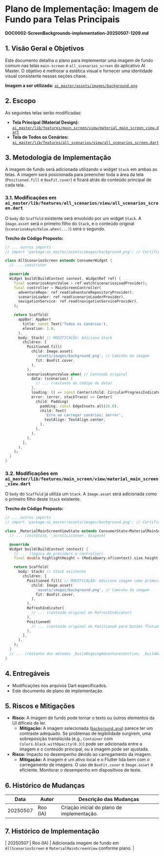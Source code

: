 # Plano de Implementação: Imagem de Fundo para Telas Principais

**DOC0002-ScreenBackgrounds-implementation-20250507-1209.md**

## 1. Visão Geral e Objetivos

Este documento detalha o plano para implementar uma imagem de fundo comum nas telas `main-screen` e `all_scenarios_screen` do aplicativo AI Master. O objetivo é melhorar a estética visual e fornecer uma identidade visual consistente nessas seções chave.

**Imagem a ser utilizada:** [`ai_master/assets/images/background.png`](ai_master/assets/images/background.png)

## 2. Escopo

As seguintes telas serão modificadas:

*   **Tela Principal (Material Design):** [`ai_master/lib/features/main_screen/view/material_main_screen_view.dart`](ai_master/lib/features/main_screen/view/material_main_screen_view.dart)
*   **Tela de Todos os Cenários:** [`ai_master/lib/features/all_scenarios/view/all_scenarios_screen.dart`](ai_master/lib/features/all_scenarios/view/all_scenarios_screen.dart)

## 3. Metodologia de Implementação

A imagem de fundo será adicionada utilizando o widget `Stack` em ambas as telas. A imagem será posicionada para preencher toda a área da tela (`Positioned.fill` e `BoxFit.cover`) e ficará atrás do conteúdo principal de cada tela.

### 3.1. Modificações em `ai_master/lib/features/all_scenarios/view/all_scenarios_screen.dart`

O `body` do `Scaffold` existente será envolvido por um widget `Stack`. A `Image.asset` será o primeiro filho do `Stack`, e o conteúdo original (`scenariosAsyncValue.when(...)`) será o segundo.

**Trecho de Código Proposto:**

```dart
// ... outros imports
// import 'package:ai_master/assets/images/background.png'; // Certifique-se que o caminho está correto ou use o caminho relativo no Image.asset

class AllScenariosScreen extends ConsumerWidget {
  // ... construtor

  @override
  Widget build(BuildContext context, WidgetRef ref) {
    final scenariosAsyncValue = ref.watch(scenariosLoadProvider);
    final controller = MainScreenController(
      adventureRepo: ref.read(adventureRepositoryProvider),
      scenarioLoader: ref.read(scenarioLoaderProvider),
      navigationService: ref.read(navigationServiceProvider),
    );

    return Scaffold(
      appBar: AppBar(
        title: const Text('Todos os Cenários'),
        elevation: 1.0,
      ),
      body: Stack( // MODIFICAÇÃO: Adiciona Stack
        children: [
          Positioned.fill(
            child: Image.asset(
              'assets/images/background.png', // Caminho da imagem
              fit: BoxFit.cover,
            ),
          ),
          scenariosAsyncValue.when( // Conteúdo original
            data: (scenarios) {
              // ... (restante do código do data)
            },
            loading: () => const Center(child: CircularProgressIndicator()),
            error: (error, stackTrace) => Center(
              child: Padding(
                padding: const EdgeInsets.all(16.0),
                child: Text(
                  'Erro ao carregar cenários: $error',
                  textAlign: TextAlign.center,
                ),
              ),
            ),
          ),
        ],
      ),
    );
  }
}
```

### 3.2. Modificações em `ai_master/lib/features/main_screen/view/material_main_screen_view.dart`

O `body` do `Scaffold` já utiliza um `Stack`. A `Image.asset` será adicionada como o primeiro filho deste `Stack` existente.

**Trecho de Código Proposto:**

```dart
// ... outros imports
// import 'package:ai_master/assets/images/background.png'; // Certifique-se que o caminho está correto ou use o caminho relativo no Image.asset

class _MaterialMainScreenViewState extends ConsumerState<MaterialMainScreenView> {
  // ... (initState, _scrollListener, dispose)

  @override
  Widget build(BuildContext context) {
    // ... (lógica de providers e controller)
    final double highlightHeight = (MediaQuery.of(context).size.height * 0.4).clamp(250.0, 400.0);

    return Scaffold(
      body: Stack( // Stack existente
        children: [
          Positioned.fill( // MODIFICAÇÃO: Adiciona imagem como primeiro filho
            child: Image.asset(
              'assets/images/background.png', // Caminho da imagem
              fit: BoxFit.cover,
            ),
          ),
          RefreshIndicator(
            // ... (conteúdo original do RefreshIndicator)
          ),
          Positioned(
            // ... (conteúdo original do Positioned para botões flutuantes)
          ),
        ],
      ),
    );
  }
  // ... (restante dos métodos _buildOngoingAdventuresSection, _buildAvailableScenariosSection)
}
```

## 4. Entregáveis

*   Modificações nos arquivos Dart especificados.
*   Este documento de plano de implementação.

## 5. Riscos e Mitigações

*   **Risco:** A imagem de fundo pode tornar o texto ou outros elementos da UI difíceis de ler.
    *   **Mitigação:** A imagem selecionada ([`background.png`](ai_master/assets/images/background.png)) parece ter um contraste adequado. Se problemas de legibilidade surgirem, uma sobreposição translúcida (e.g., `Container` com `Colors.black.withOpacity(0.3)`) pode ser adicionada entre a imagem e o conteúdo principal, ou a imagem pode ser ajustada.
*   **Risco:** Impacto no desempenho devido ao carregamento da imagem.
    *   **Mitigação:** A imagem é um ativo local e o Flutter lida bem com o carregamento de imagens. O uso de `BoxFit.cover` e `Image.asset` é eficiente. Monitorar o desempenho em dispositivos de teste.

## 6. Histórico de Mudanças

| Data       | Autor         | Descrição das Mudanças                                  |
|------------|---------------|---------------------------------------------------------|
| 20250507   | Roo (IA)      | Criação inicial do plano de implementação.              |

## 7. Histórico de Implementação

| 20250507   | Roo (IA)      | Adicionada imagem de fundo em `AllScenariosScreen` e `MaterialMainScreenView` conforme plano. |